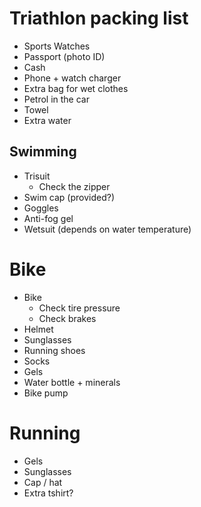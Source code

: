 # Triathlon packing list

* Sports Watches
* Passport (photo ID)
* Cash
* Phone + watch charger
* Extra bag for wet clothes
* Petrol in the car
* Towel
* Extra water

## Swimming

* Trisuit
  * Check the zipper
* Swim cap (provided?)
* Goggles
* Anti-fog gel
* Wetsuit (depends on water temperature)

# Bike

* Bike
  * Check tire pressure
  * Check brakes
* Helmet
* Sunglasses
* Running shoes
* Socks
* Gels
* Water bottle + minerals
* Bike pump

# Running

* Gels
* Sunglasses
* Cap / hat
* Extra tshirt?
